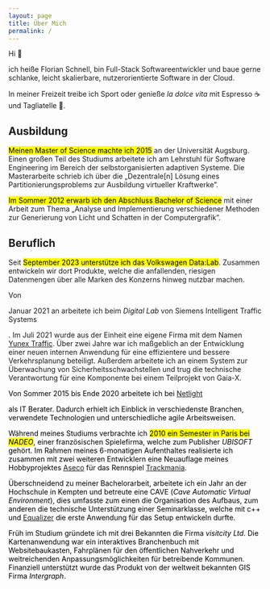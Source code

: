 ```yaml
---
layout: page
title: Über Mich
permalink: /
---
```


Hi 👋

ich heiße Florian Schnell, bin Full-Stack Softwareentwickler und baue gerne schlanke, leicht skalierbare, nutzerorientierte Software in der Cloud.

In meiner Freizeit treibe ich Sport oder genieße *la dolce vita* mit Espresso ☕ und Tagliatelle 🍝.

## Ausbildung

<mark>Meinen Master of Science machte ich 2015</mark> an der Universität Augsburg. Einen großen Teil des Studiums arbeitete ich am Lehrstuhl für Software Engineering im Bereich der selbstorganisierten adaptiven Systeme. Die Masterarbeite schrieb ich über die „Dezentrale[n] Lösung eines Partitionierungsproblems zur Ausbildung virtueller Kraftwerke”.

<mark>Im Sommer 2012 erwarb ich den Abschluss Bachelor of Science</mark> mit einer Arbeit zum Thema „Analyse und Implementierung verschiedener Methoden zur Generierung von Licht und Schatten in der Computergrafik”.

## Beruflich

Seit <mark>September 2023 unterstütze ich das Volkswagen Data:Lab</mark>. Zusammen entwickeln wir dort Produkte, welche die anfallenden, riesigen Datenmengen über alle Marken des Konzerns hinweg nutzbar machen.

Von <mark>

Januar 2021 an arbeitete ich beim *Digital Lab* von Siemens Intelligent Traffic Systems

</mark>. Im Juli 2021 wurde aus der Einheit eine eigene Firma mit dem Namen [Yunex Traffic](https://www.yunextraffic.com). Über zwei Jahre war ich maßgeblich an der Entwicklung einer neuen internen Anwendung für eine effizientere und bessere Verkehrsplanung beteiligt. Außerdem arbeitete ich an einem System zur Überwachung von Sicherheitsschwachstellen und trug die technische Verantwortung für eine Komponente bei einem Teilprojekt von Gaia-X.

<mark>

Von Sommer 2015 bis Ende 2020 arbeitete ich bei [Netlight](https://www.netlight.com)

</mark> als IT Berater. Dadurch erhielt ich Einblick in verschiedenste Branchen, verwendete Technologien und unterschiedliche agile Arbeitsweisen.

Während meines Studiums verbrachte ich <mark>2010 ein Semester in Paris bei <i>NADEO</i></mark>, einer französischen Spielefirma, welche zum Publisher *UBISOFT* gehört. Im Rahmen meines 6-monatigen Aufenthaltes realisierte ich zusammen mit zwei weiteren Entwicklern eine Neuauflage meines Hobbyprojektes [Aseco](./aseco.md) für das Rennspiel [Trackmania](https://www.trackmania.com).

Überschneidend zu meiner Bachelorarbeit, arbeitete ich ein Jahr an der Hochschule in Kempten und betreute eine CAVE (*Cave Automatic Virtual Environment*), dies umfasste zum einen die Organisation des Aufbaus, zum anderen die technische Unterstützung einer Seminarklasse, welche mit c++ und [Equalizer](https://eyescale.github.io/equalizergraphics.com/) die erste Anwendung für das Setup entwickeln durfte.

Früh im Studium gründete ich mit drei Bekannten die Firma <i>visitcity Ltd</i>. Die Kartenanwendung war ein interaktives Branchenbuch mit Websitebaukasten, Fahrplänen für den öffentlichen Nahverkehr und weitreichenden Anpassungsmöglichkeiten für betreibende Kommunen. Finanziell unterstützt wurde das Produkt von der weltweit bekannten GIS Firma *Intergraph*.
